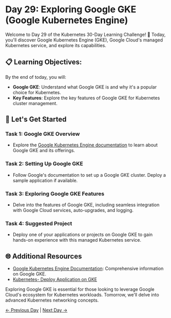 # Day 29: Exploring Google GKE (Google Kubernetes Engine)

Welcome to Day 29 of the Kubernetes 30-Day Learning Challenge! 🚀 Today, you'll discover Google Kubernetes Engine (GKE), Google Cloud's managed Kubernetes service, and explore its capabilities.

## 📋 Learning Objectives:

By the end of today, you will:
- **Google GKE**: Understand what Google GKE is and why it's a popular choice for Kubernetes.
- **Key Features**: Explore the key features of Google GKE for Kubernetes cluster management.

## 🚀 Let's Get Started

### Task 1: Google GKE Overview
- Explore the [Google Kubernetes Engine documentation](https://cloud.google.com/kubernetes-engine) to learn about Google GKE and its offerings.

### Task 2: Setting Up Google GKE
- Follow Google's documentation to set up a Google GKE cluster. Deploy a sample application if available.

### Task 3: Exploring Google GKE Features
- Delve into the features of Google GKE, including seamless integration with Google Cloud services, auto-upgrades, and logging.

### Task 4: Suggested Project
- Deploy one of your applications or projects on Google GKE to gain hands-on experience with this managed Kubernetes service.

## 🌐 Additional Resources

- [Google Kubernetes Engine Documentation](https://cloud.google.com/kubernetes-engine/docs): Comprehensive information on Google GKE.
- [Kubernetes- Deploy Application on GKE](https://youtu.be/jW_-KZCjsm0?si=o2Zvk6SmdAwk0ak6)

Exploring Google GKE is essential for those looking to leverage Google Cloud's ecosystem for Kubernetes workloads. Tomorrow, we'll delve into advanced Kubernetes networking concepts.

[← Previous Day](../Day28/README.md) | [Next Day →](../Day30/README.md)
